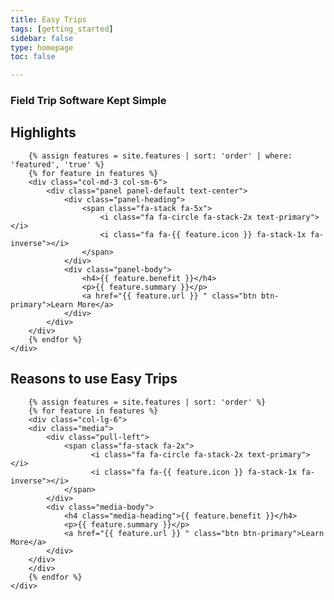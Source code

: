 ```yaml
---
title: Easy Trips
tags: [getting_started]
sidebar: false
type: homepage
toc: false

---
```


### Field Trip Software Kept Simple


<!-- Highlights -->
<div class="row">
    <div class="col-lg-12">
        <h2 class="page-header">Highlights</h2>
    </div>
    <div class="col-lg-12">

        {% assign features = site.features | sort: 'order' | where: 'featured', 'true' %}
        {% for feature in features %}
        <div class="col-md-3 col-sm-6">
            <div class="panel panel-default text-center">
                <div class="panel-heading">
                    <span class="fa-stack fa-5x">
                        <i class="fa fa-circle fa-stack-2x text-primary"></i>
                        <i class="fa fa-{{ feature.icon }} fa-stack-1x fa-inverse"></i>
                    </span>
                </div>
                <div class="panel-body">
                    <h4>{{ feature.benefit }}</h4>
                    <p>{{ feature.summary }}</p>
                    <a href="{{ feature.url }} " class="btn btn-primary">Learn More</a>
                </div>
            </div>
        </div>
        {% endfor %}
    </div>
</div>

<!-- Service Tabs -->
<!--
<div class="row">
    <div class="col-lg-12">
        <h2 class="page-header">Service Tabs</h2>
    </div>
    <div class="col-lg-12">

        <ul id="myTab" class="nav nav-tabs nav-justified">
            <li class="active"><a href="#simple" data-toggle="tab"><i class="fa fa-tree"></i> Simple</a>
            </li>
            <li class=""><a href="#secure" data-toggle="tab"><i class="fa fa-lock"></i> Secure</a>
            </li>
            <li class=""><a href="#support" data-toggle="tab"><i class="fa fa-phone"></i> Support</a>
            </li>
            <li class=""><a href="#start" data-toggle="tab"><i class="fa fa-car"></i> Start Today</a>
            </li>
        </ul>

        <div id="myTabContent" class="tab-content">
            <div class="tab-pane fade active in" id="simple">
                <h4>Simple</h4>
                <p>Every effort has been made to keep Easy Trips as simple as possible while still providing a full field trip application program.  This goal is what inspired the name, and we take all feedback on how to improve it very seriously.  </p>
                <p>In fact, we want to make it the best for you, providing feedback is always just one click away</p>
                <TODO>picture of feedback icon inside app</TODO>
            </div>
            <div class="tab-pane fade" id="secure">
                <h4>Secure</h4>
                <p>Security was incorporated into the design of Easy Trips from day one.  With a strong background in consulting and developing applications to meet both Washington State and HIPAA data security standards, you can trust that we have your best interests in mind.</p>
                <p>
                <a href="{{site.data.urls.mydoc_iterm_profiles.link}}">Read more about security.</a>
                </p>
            </div>
            <div class="tab-pane fade" id="support">
                <h4>Support</h4>
                <p>Lorem ipsum dolor sit amet, consectetur adipisicing elit. Quae repudiandae fugiat illo cupiditate excepturi esse officiis consectetur, laudantium qui voluptatem. Ad necessitatibus velit, accusantium expedita debitis impedit rerum totam id. Lorem ipsum dolor sit amet, consectetur adipisicing elit. Natus quibusdam recusandae illum, nesciunt, architecto, saepe facere, voluptas eum incidunt dolores magni itaque autem neque velit in. At quia quaerat asperiores.</p>
                <p>...</p>
            <div class="tab-pane fade" id="start">
                <h4>Start Today</h4>
                <p>...</p>
            </div>
        </div>

    </div>
</div>
-->


<!-- Highlights -->
<div class="row">
    <div class="col-lg-12">
        <h2 class="page-header">Reasons to use Easy Trips</h2>
    </div>
    <div class="col-lg-12">

        {% assign features = site.features | sort: 'order' %}
        {% for feature in features %}
        <div class="col-lg-6">
        <div class="media">
            <div class="pull-left">
                <span class="fa-stack fa-2x">
                      <i class="fa fa-circle fa-stack-2x text-primary"></i>
                      <i class="fa fa-{{ feature.icon }} fa-stack-1x fa-inverse"></i>
                </span>
            </div>
            <div class="media-body">
                <h4 class="media-heading">{{ feature.benefit }}</h4>
                <p>{{ feature.summary }}</p>
                <a href="{{ feature.url }} " class="btn btn-primary">Learn More</a>
            </div>
        </div>
        </div>
        {% endfor %}
    </div>
    
</div>



